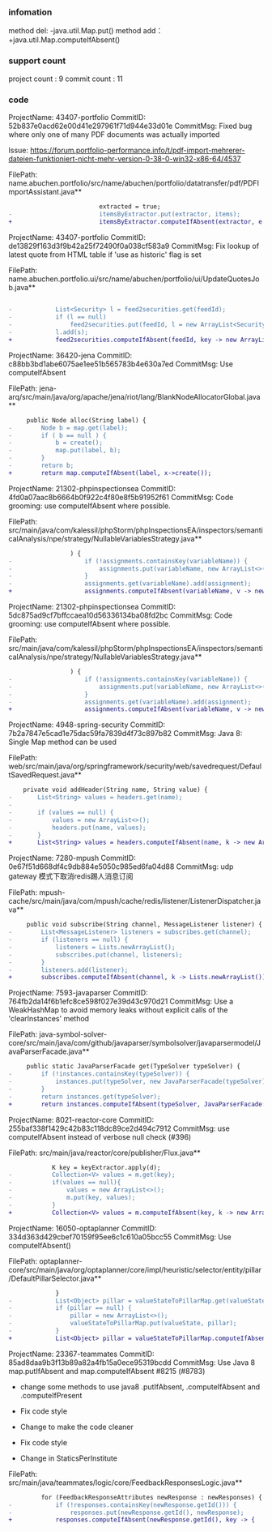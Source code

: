###  infomation 
method del:
-java.util.Map.put()
method add：
+java.util.Map.computeIfAbsent()
###  support count
project count : 9
commit count : 11
###  code
ProjectName: 43407-portfolio
CommitID: 52b837e0acd62e00d41e297961f71d944e33d01e
CommitMsg: Fixed bug where only one of many PDF documents was actually imported

Issue: https://forum.portfolio-performance.info/t/pdf-import-mehrerer-dateien-funktioniert-nicht-mehr-version-0-38-0-win32-x86-64/4537

FilePath: name.abuchen.portfolio/src/name/abuchen/portfolio/datatransfer/pdf/PDFImportAssistant.java**
```diff
                         extracted = true;
-                        itemsByExtractor.put(extractor, items);
+                        itemsByExtractor.computeIfAbsent(extractor, e -> new ArrayList<Item>()).addAll(items);
```
ProjectName: 43407-portfolio
CommitID: de13829f163d3f9b42a25f72490f0a038cf583a9
CommitMsg: Fix lookup of latest quote from HTML table if 'use as historic' flag is set

FilePath: name.abuchen.portfolio.ui/src/name/abuchen/portfolio/ui/UpdateQuotesJob.java**
```diff
 
-            List<Security> l = feed2securities.get(feedId);
-            if (l == null)
-                feed2securities.put(feedId, l = new ArrayList<Security>());
-            l.add(s);
+            feed2securities.computeIfAbsent(feedId, key -> new ArrayList<Security>()).add(s);
```
ProjectName: 36420-jena
CommitID: c88bb3bd1abe6075ae1ee51b565783b4e630a7ed
CommitMsg: Use computeIfAbsent

FilePath: jena-arq/src/main/java/org/apache/jena/riot/lang/BlankNodeAllocatorGlobal.java**
```diff
     public Node alloc(String label) {
-        Node b = map.get(label);
-        if ( b == null ) {
-            b = create();
-            map.put(label, b);
-        }
-        return b;
+        return map.computeIfAbsent(label, x->create());
```
ProjectName: 21302-phpinspectionsea
CommitID: 4fd0a07aac8b6664b0f922c4f80e8f5b91952f61
CommitMsg: Code grooming: use computeIfAbsent where possible.

FilePath: src/main/java/com/kalessil/phpStorm/phpInspectionsEA/inspectors/semanticalAnalysis/npe/strategy/NullableVariablesStrategy.java**
```diff
                 ) {
-                    if (!assignments.containsKey(variableName)) {
-                        assignments.put(variableName, new ArrayList<>());
-                    }
-                    assignments.get(variableName).add(assignment);
+                    assignments.computeIfAbsent(variableName, v -> new ArrayList<>()).add(assignment);
```
ProjectName: 21302-phpinspectionsea
CommitID: 5dc875ad9cf7bffccaea10d56336134ba08fd2bc
CommitMsg: Code grooming: use computeIfAbsent where possible.

FilePath: src/main/java/com/kalessil/phpStorm/phpInspectionsEA/inspectors/semanticalAnalysis/npe/strategy/NullableVariablesStrategy.java**
```diff
                 ) {
-                    if (!assignments.containsKey(variableName)) {
-                        assignments.put(variableName, new ArrayList<>());
-                    }
-                    assignments.get(variableName).add(assignment);
+                    assignments.computeIfAbsent(variableName, v -> new ArrayList<>()).add(assignment);
```
ProjectName: 4948-spring-security
CommitID: 7b2a7847e5cad1e75dac59fa7839d4f73c897b82
CommitMsg: Java 8: Single Map method can be used

FilePath: web/src/main/java/org/springframework/security/web/savedrequest/DefaultSavedRequest.java**
```diff
 	private void addHeader(String name, String value) {
-		List<String> values = headers.get(name);
-
-		if (values == null) {
-			values = new ArrayList<>();
-			headers.put(name, values);
-		}
+		List<String> values = headers.computeIfAbsent(name, k -> new ArrayList<>());
```
ProjectName: 7280-mpush
CommitID: 0e67f51d668df4c9db884e5050c985ed6fa04d88
CommitMsg: udp gateway 模式下取消redis踢人消息订阅

FilePath: mpush-cache/src/main/java/com/mpush/cache/redis/listener/ListenerDispatcher.java**
```diff
     public void subscribe(String channel, MessageListener listener) {
-        List<MessageListener> listeners = subscribes.get(channel);
-        if (listeners == null) {
-            listeners = Lists.newArrayList();
-            subscribes.put(channel, listeners);
-        }
-        listeners.add(listener);
+        subscribes.computeIfAbsent(channel, k -> Lists.newArrayList()).add(listener);
```
ProjectName: 7593-javaparser
CommitID: 764fb2da14f6b1efc8ce598f027e39d43c970d21
CommitMsg: Use a WeakHashMap to avoid memory leaks without explicit calls of the 'clearInstances' method

FilePath: java-symbol-solver-core/src/main/java/com/github/javaparser/symbolsolver/javaparsermodel/JavaParserFacade.java**
```diff
     public static JavaParserFacade get(TypeSolver typeSolver) {
-        if (!instances.containsKey(typeSolver)) {
-            instances.put(typeSolver, new JavaParserFacade(typeSolver));
-        }
-        return instances.get(typeSolver);
+        return instances.computeIfAbsent(typeSolver, JavaParserFacade::new);
```
ProjectName: 8021-reactor-core
CommitID: 255baf338f1429c42b83c118dc89ce2d494c7912
CommitMsg: use computeIfAbsent instead of verbose null check (#396)


FilePath: src/main/java/reactor/core/publisher/Flux.java**
```diff
 			K key = keyExtractor.apply(d);
-			Collection<V> values = m.get(key);
-			if(values == null){
-				values = new ArrayList<>();
-				m.put(key, values);
-			}
+			Collection<V> values = m.computeIfAbsent(key, k -> new ArrayList<>());
```
ProjectName: 16050-optaplanner
CommitID: 334d363d429cbef70159f95ee6c1c610a05bcc55
CommitMsg: Use computeIfAbsent()

FilePath: optaplanner-core/src/main/java/org/optaplanner/core/impl/heuristic/selector/entity/pillar/DefaultPillarSelector.java**
```diff
             }
-            List<Object> pillar = valueStateToPillarMap.get(valueState);
-            if (pillar == null) {
-                pillar = new ArrayList<>();
-                valueStateToPillarMap.put(valueState, pillar);
-            }
+            List<Object> pillar = valueStateToPillarMap.computeIfAbsent(valueState, key -> new ArrayList<>());
```
ProjectName: 23367-teammates
CommitID: 85ad8daa9b3f13b89a82a4fb15a0ece95319bcdd
CommitMsg: Use Java 8 map.putIfAbsent and map.computeIfAbsent #8215 (#8783)

* change some methods to use java8 .putIfAbsent, .computeIfAbsent and .computeIfPresent

* Fix code style

* Change to make the code cleaner

* Fix code style

* Change in StaticsPerInstitute

FilePath: src/main/java/teammates/logic/core/FeedbackResponsesLogic.java**
```diff
         for (FeedbackResponseAttributes newResponse : newResponses) {
-            if (!responses.containsKey(newResponse.getId())) {
-                responses.put(newResponse.getId(), newResponse);
+            responses.computeIfAbsent(newResponse.getId(), key -> {
```
